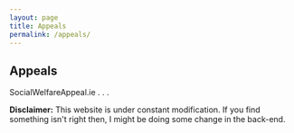 ```yaml
---
layout: page
title: Appeals
permalink: /appeals/
---
```


## Appeals

SocialWelfareAppeal.ie
.
.
.

**Disclaimer:** This website is under constant modification.
If you find something isn't right then,
I might be doing some change in the back-end.
